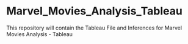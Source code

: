 # Marvel_Movies_Analysis_Tableau
This repository will contain the Tableau File and Inferences for Marvel Movies Analysis - Tableau
